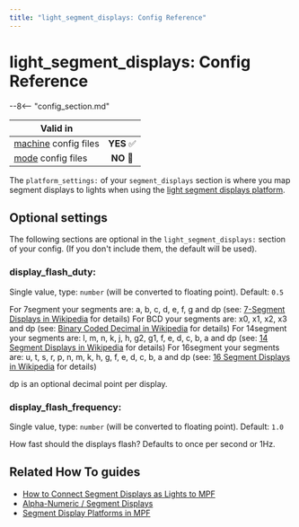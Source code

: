 ```yaml
---
title: "light_segment_displays: Config Reference"
---
```


# light_segment_displays: Config Reference

--8<-- "config_section.md"

| Valid in | |
|-----|:----:|
|[machine](instructions/machine_config.md) config files |**YES** :white_check_mark:|
|[mode](instructions/mode_config.md) config files|**NO** :no_entry_sign:|

The `platform_settings:` of your `segment_displays` section is where you
map segment displays to lights when using the
[light segment displays platform](../hardware/light_segment_displays.md).

## Optional settings

The following sections are optional in the `light_segment_displays:`
section of your config. (If you don't include them, the default will be
used).

### display_flash_duty:

Single value, type: `number` (will be converted to floating point).
Default: `0.5`

For 7segment your segments are: a, b, c, d, e, f, g and dp (see:
[7-Segment Displays in
Wikipedia](https://en.wikipedia.org/wiki/Seven-segment_display_character_representations)
for details) For BCD your segments are: x0, x1, x2, x3 and dp (see:
[Binary Coded Decimal in
Wikipedia](https://en.wikipedia.org/wiki/Binary-coded_decimal) for
details) For 14segment your segments are: l, m, n, k, j, h, g2, g1, f,
e, d, c, b, a and dp (see: [14 Segment Displays in
Wikipedia](https://en.wikipedia.org/wiki/Fourteen-segment_display) for
details) For 16segment your segments are: u, t, s, r, p, n, m, k, h, g,
f, e, d, c, b, a and dp (see: [16 Segment Displays in
Wikipedia](https://en.wikipedia.org/wiki/Sixteen-segment_display) for
details)

dp is an optional decimal point per display.

### display_flash_frequency:

Single value, type: `number` (will be converted to floating point).
Default: `1.0`

How fast should the displays flash? Defaults to once per second or 1Hz.

## Related How To guides

* [How to Connect Segment Displays as Lights to MPF](../hardware/light_segment_displays.md)
* [Alpha-Numeric / Segment Displays](../mc/displays/alpha_numeric.md)
* [Segment Display Platforms in MPF](../hardware/segment_display_platforms.md)
